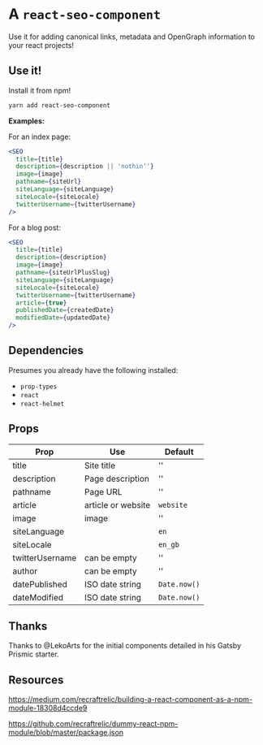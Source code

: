# A `react-seo-component`

Use it for adding canonical links, metadata and OpenGraph information
to your react projects!

## Use it!

Install it from npm!

```bash
yarn add react-seo-component
```

**Examples:**

For an index page:

```jsx
<SEO
  title={title}
  description={description || 'nothin’'}
  image={image}
  pathname={siteUrl}
  siteLanguage={siteLanguage}
  siteLocale={siteLocale}
  twitterUsername={twitterUsername}
/>
```

For a blog post:

```jsx
<SEO
  title={title}
  description={description}
  image={image}
  pathname={siteUrlPlusSlug}
  siteLanguage={siteLanguage}
  siteLocale={siteLocale}
  twitterUsername={twitterUsername}
  article={true}
  publishedDate={createdDate}
  modifiedDate={updatedDate}
/>
```

## Dependencies

Presumes you already have the following installed:

- `prop-types`
- `react`
- `react-helmet`

## Props

| Prop            | Use                | Default      |
| --------------- | ------------------ | ------------ |
| title           | Site title         | ''           |
| description     | Page description   | ''           |
| pathname        | Page URL           | ''           |
| article         | article or website | `website`    |
| image           | image              | ''           |
| siteLanguage    |                    | `en`         |
| siteLocale      |                    | `en_gb`      |
| twitterUsername | can be empty       | ''           |
| author          | can be empty       | ''           |
| datePublished   | ISO date string    | `Date.now()` |
| dateModified    | ISO date string    | `Date.now()` |

## Thanks

Thanks to @LekoArts for the initial components detailed in his Gatsby
Prismic starter.

## Resources

https://medium.com/recraftrelic/building-a-react-component-as-a-npm-module-18308d4ccde9

https://github.com/recraftrelic/dummy-react-npm-module/blob/master/package.json

```

```
